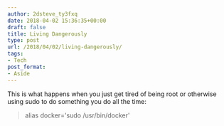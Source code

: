 ```yaml
---
author: 2dsteve_ty3fxq
date: 2018-04-02 15:36:35+00:00
draft: false
title: Living Dangerously
type: post
url: /2018/04/02/living-dangerously/
tags:
- Tech
post_format:
- Aside
---
```


This is what happens when you just get tired of being root or otherwise using sudo to do something you do all the time:



<blockquote>alias docker='sudo /usr/bin/docker'</blockquote>
